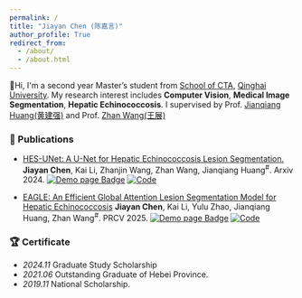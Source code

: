 ```yaml
---
permalink: /
title: "Jiayan Chen (陈嘉言)"
author_profile: True
redirect_from: 
  - /about/
  - /about.html
---
```



👋Hi, I'm a second year Master’s student from [School of CTA](https://cs.qhu.edu.cn/), [Qinghai University](https://www.qhu.edu.cn/). My research interest includes **Computer Vision**, **Medical Image Segmentation**, **Hepatic Echinococcosis**. I supervised by Prof. [Jianqiang Huang(黄建强)](https://www.qhu-hdacp.cn/hjq.html) and Prof. [Zhan Wang(王展)](https://www.qhuah.com/html/2748691352.html)

### 📄 Publications

- [HES-UNet: A U-Net for Hepatic Echinococcosis Lesion Segmentation.](https://arxiv.org/abs/2412.06530) **Jiayan Chen**, Kai Li, Zhanjin Wang, Zhan Wang, Jianqiang Huang<sup>#</sup>. Arxiv 2024.  [![Demo page Badge](https://img.shields.io/badge/Demo%20page-Online-brightgreen)](https://chenjiayan-qhu.github.io/HES-UNet-page/)  [![Code](https://img.shields.io/badge/Code-gray?logo=github&logoColor=white)](https://github.com/chenjiayan-qhu/HES-UNet-page)

- [EAGLE: An Efficient Global Attention Lesion Segmentation Model for Hepatic Echinococcosis](https://arxiv.org/abs/2506.20333) **Jiayan Chen**, Kai Li, Yulu Zhao, Jianqiang Huang, Zhan Wang<sup>#</sup>. PRCV 2025.  [![Demo page Badge](https://img.shields.io/badge/Demo%20page-Online-brightgreen)](https://chenjiayan-qhu.github.io/EAGLE/)  [![Code](https://img.shields.io/badge/Code-gray?logo=github&logoColor=white)](https://github.com/chenjiayan-qhu/EAGLE)


### 🏆 Certificate

- _2024.11_ Graduate Study Scholarship
- _2021.06_ Outstanding Graduate of Hebei Province.
- _2019.11_ National Scholarship.
